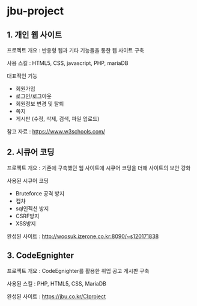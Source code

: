 # jbu-project
## 1. 개인 웹 사이트
     
프로젝트 개요 : 반응형 웹과 기타 기능들을 통한 웹 사이트 구축   

사용 스킬 : HTML5, CSS, javascript, PHP, mariaDB

대표적인 기능
- 회원가입
- 로그인/로그아웃
- 회원정보 변경 및 탈퇴
- 쪽지
- 게시판 (수정, 삭제, 검색, 파일 업로드)

참고 자료 : https://www.w3schools.com/

## 2. 시큐어 코딩

프로젝트 개요 : 기존에 구축했던 웹 사이트에 시큐어 코딩을 더해 사이트의 보안 강화   

사용된 시큐어 코딩
- Bruteforce 공격 방지
- 캡챠
- sql인젝션 방지
- CSRF방지
- XSS방지

완성된 사이트 : http://woosuk.izerone.co.kr:8090/~s120171838

## 3. CodeEgnighter

프로젝트 개요 : CodeEgnighter를 활용한 취업 공고 게시판 구축   

사용된 스킬 : PHP, HTML5, CSS, MariaDB   


완성된 사이트 : https://jbu.co.kr/CIproject
